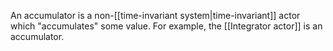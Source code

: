 An accumulator is a non-[[time-invariant system|time-invariant]] actor which "accumulates" some value. For example, the [[Integrator actor]] is an accumulator.